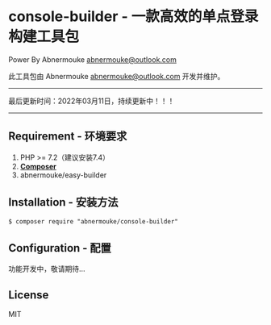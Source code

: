 # console-builder - 一款高效的单点登录构建工具包

 Power By Abnermouke <abnermouke@outlook.com>

 此工具包由 Abnermouke <abnermouke@outlook.com> 开发并维护。

----

最后更新时间：2022年03月11日，持续更新中！！！

---


## Requirement - 环境要求

1. PHP >= 7.2（建议安装7.4）
2. **[Composer](https://getcomposer.org/)**
3. abnermouke/easy-builder



## Installation - 安装方法

```shell
$ composer require "abnermouke/console-builder"
```

## Configuration - 配置

功能开发中，敬请期待...

## License

MIT
